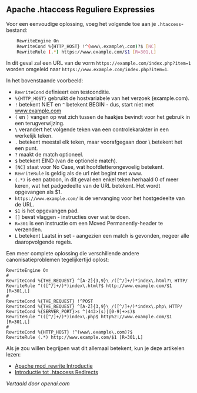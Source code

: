 <!-- Filename: Adding_www_to_a_url / Display title: www toevoegen aan een URL  -->

## Apache .htaccess Reguliere Expressies

Voor een eenvoudige oplossing, voeg het volgende toe aan je `.htaccess`-bestand:

```bash
    RewriteEngine On
    RewriteCond %{HTTP_HOST} !^(www\.example\.com)?$ [NC]
    RewriteRule (.*) https://www.example.com/$1 [R=301,L]
```

In dit geval zal een URL van de vorm `https://example.com/index.php?item=1`
worden omgeleid naar `https://www.example.com/index.php?item=1`.

In het bovenstaande voorbeeld:

* `RewriteCond` definieert een testconditie.
* `%{HTTP_HOST}` gebruikt de hostvariabele van het verzoek (example.com).
* `!` betekent NIET en `^` betekent BEGIN - dus, start niet met www.example.com
* `(` en `)` vangen op wat zich tussen de haakjes bevindt voor het gebruik in een terugverwijzing.
* `\` verandert het volgende teken van een controlekarakter in een werkelijk teken.
* `.` betekent meestal elk teken, maar voorafgegaan door \ betekent het een punt.
* `?` maakt de match optioneel.
* `$` betekent EIND (van de optionele match).
* `[NC]` staat voor No Case, wat hoofdletterongevoelig betekent.
* `RewriteRule` is geldig als de url niet begint met www.
* `(.*)` is een patroon, in dit geval een enkel teken herhaald 0 of meer
    keren, wat het padgedeelte van de URL betekent. Het wordt opgevangen als $1.
* `https://www.example.com/` is de vervanging voor het hostgedeelte van de URL.
* `$1` is het opgevangen pad.
* `[]` bevat vlaggen - instructies over wat te doen.
* `R=301` is een instructie om een Moved Permanently-header te verzenden.
* `L` betekent Laatst in set - aangezien een match is gevonden, negeer alle daaropvolgende regels.

Een meer complete oplossing die verschillende andere canonisatieproblemen tegelijkertijd oplost:

    RewriteEngine On
    #
    RewriteCond %{THE_REQUEST} ^[A-Z]{3,9}\ /([^/]+/)*index\.html?\ HTTP/
    RewriteRule ^(([^/]+/)*)index\.html?$ http://www.example.com/$1 [R=301,L]
    #
    RewriteCond %{THE_REQUEST} !^POST
    RewriteCond %{THE_REQUEST} ^[A-Z]{3,9}\ /([^/]+/)*index\.php\ HTTP/
    RewriteCond %{SERVER_PORT}>s ^(443>(s)|[0-9]+>s)$
    RewriteRule ^(([^/]+/)*)index\.php$ http%2://www.example.com/$1 [R=301,L]
    #
    RewriteCond %{HTTP_HOST} !^(www\.example\.com)?$
    RewriteRule (.*) http://www.example.com/$1 [R=301,L]

Als je zou willen begrijpen wat dit allemaal betekent, kun je deze artikelen lezen:

* [Apache mod_rewrite Introductie](https://httpd.apache.org/docs/2.4/rewrite/intro.html)
* [Introductie tot .htaccess Redirects](https://www.danielmorell.com/guides/htaccess-seo/redirects/introduction-to-redirects)

*Vertaald door openai.com*

